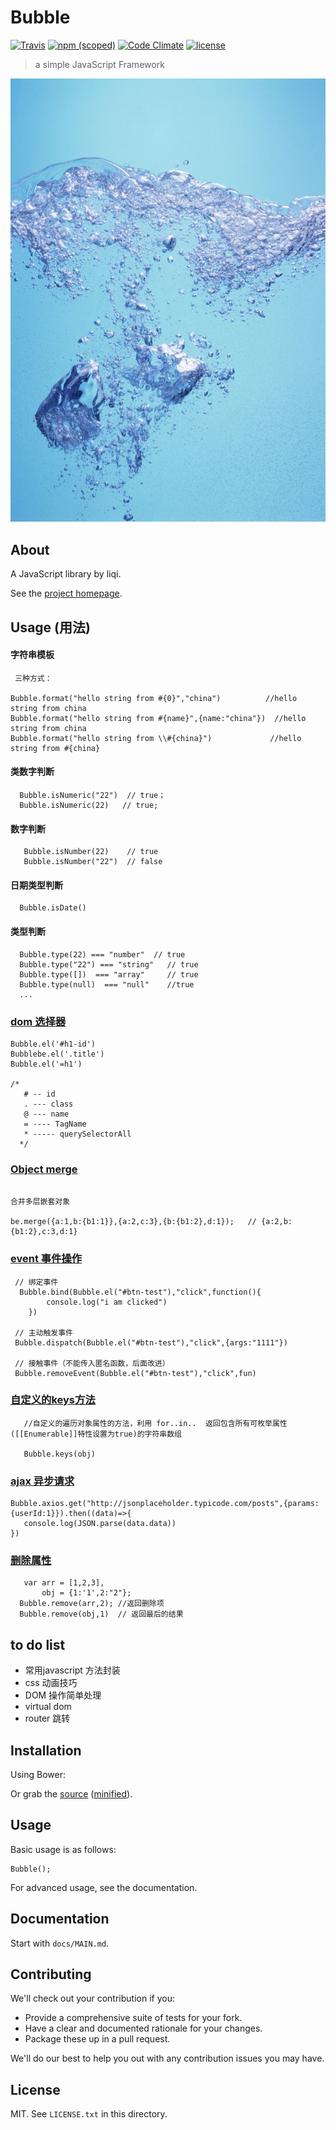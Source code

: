 # Bubble


[![Travis](https://img.shields.io/travis/rust-lang/rust.svg)]()
[![npm (scoped)](https://img.shields.io/npm/v/@cycle/core.svg)]()
[![Code Climate](https://img.shields.io/codeclimate/issues/github/me-and/mdf.svg)]()
[![license](https://img.shields.io/github/license/mashape/apistatus.svg)]()
>a simple JavaScript Framework


![气泡](./bubble.jpg)
## About

A JavaScript library by liqi.

See the [project homepage](http://ZSI2017.github.io/Bubble).

## Usage (用法)

#### 字符串模板
```
 三种方式：

Bubble.format("hello string from #{0}","china")          //hello string from china
Bubble.format("hello string from #{name}",{name:"china"})  //hello string from china
Bubble.format("hello string from \\#{china}")             //hello string from #{china}
```

#### 类数字判断
```
  Bubble.isNumeric("22")  // true；
  Bubble.isNumeric(22)   // true;

```

#### 数字判断
```
   Bubble.isNumber(22)    // true
   Bubble.isNumber("22")  // false
```

#### 日期类型判断
```
  Bubble.isDate()

```

#### 类型判断
```
  Bubble.type(22) === "number"  // true
  Bubble.type("22") === "string"   // true
  Bubble.type([])  === "array"     // true
  Bubble.type(null)  === "null"    //true
  ...
```

### [dom 选择器](./src/_dom.js)
```
Bubble.el('#h1-id')
Bubblebe.el('.title')
Bubble.el('=h1')

/*
   # -- id
   . --- class
   @ --- name
   = ---- TagName
   * ----- querySelectorAll
  */
```
### [Object merge](./src/_merge.js)
```

合并多层嵌套对象

be.merge({a:1,b:{b1:1}},{a:2,c:3},{b:{b1:2},d:1});   // {a:2,b:{b1:2},c:3,d:1}

```



### [event 事件操作](./src/_event.js)
 ```
  // 绑定事件
   Bubble.bind(Bubble.el("#btn-test"),"click",function(){
         console.log("i am clicked")
     })

  // 主动触发事件
  Bubble.dispatch(Bubble.el("#btn-test"),"click",{args:"1111"})

  // 接触事件（不能传入匿名函数，后面改进）
  Bubble.removeEvent(Bubble.el("#btn-test"),"click",fun)

 ```

### [自定义的keys方法](./src/_key.js)
```
   //自定义的遍历对象属性的方法，利用 for..in..  返回包含所有可枚举属性([[Enumerable]]特性设置为true)的字符串数组

   Bubble.keys(obj)
```

### [ajax 异步请求](./src/_ajax.js)
```
Bubble.axios.get("http://jsonplaceholder.typicode.com/posts",{params:{userId:1}}).then((data)=>{
   console.log(JSON.parse(data.data))
})
```

### [ 删除属性](./src/_remove.js)
```
   var arr = [1,2,3],
       obj = {1:'1',2:"2"};
  Bubble.remove(arr,2); //返回删除项
  Bubble.remove(obj,1)  // 返回最后的结果

```



## to do list
  - 常用javascript 方法封装
  - css 动画技巧
  - DOM 操作简单处理
  - virtual  dom
  - router 跳转


## Installation

Using Bower:

  <script src= "./dist/Bubble.js"></script>

Or grab the [source](https://github.com/ZSI2017/Bubble/dist/Bubble.js) ([minified](https://github.com/ZSI2017/Bubble/dist/Bubble.min.js)).

## Usage

Basic usage is as follows:

    Bubble();

For advanced usage, see the documentation.

## Documentation

Start with `docs/MAIN.md`.

## Contributing

We'll check out your contribution if you:

* Provide a comprehensive suite of tests for your fork.
* Have a clear and documented rationale for your changes.
* Package these up in a pull request.

We'll do our best to help you out with any contribution issues you may have.

## License

MIT. See `LICENSE.txt` in this directory.
